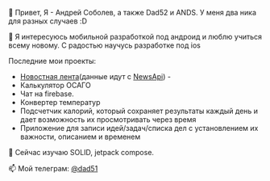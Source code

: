 👋 Привет, Я - Андрей Соболев, а также Dad52 и ANDS. У меня два ника для разных случаев :D

👀 Я интересуюсь мобильной разработкой под андроид и люблю учиться всему новому. С радостью научусь разработке под ios

Последние мои проекты: 
-  [Новостная лента](https://github.com/Dad52/NewsTestApp)(данные идут с [NewsApi](https://newsapi.org/)) - 
 - Калькулятор ОСАГО
 - Чат на firebase. 
 - Конвертер температур
 - Подсчетчик калорий, который сохраняет результаты каждый день и дает возможность их просмотривать через время
 - Приложение для записи идей/задач/списка дел с установлением их важности, описанием и временем

🌱 Сейчас изучаю SOLID, jetpack compose. 

📫 Мой телеграм: [@dad51](https://t.me/Dad51)

